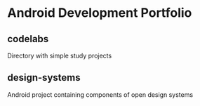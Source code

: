 # Android Development Portfolio

## __codelabs__
Directory with simple study projects

## __design-systems__
Android project containing components of open design systems
